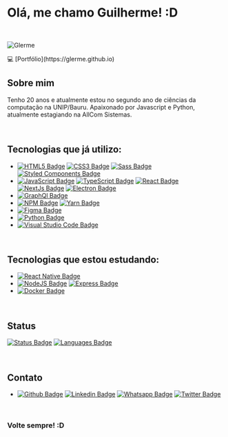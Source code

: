 # Olá, me chamo Guilherme! :D

<br>

<p align="left">
 <img src="https://komarev.com/ghpvc/?username=Glerme&label=Profile%20views&color=blue&style=flat-square" alt="Glerme" />
</p>
💻 [Portfólio](https://glerme.github.io) 

## Sobre mim
Tenho 20 anos e atualmente estou no segundo ano de ciências da computação na UNIP/Bauru. Apaixonado por Javascript e Python, atualmente estagiando na AllCom Sistemas.

<br>

## Tecnologias que já utilizo: 

- [![HTML5 Badge](https://img.shields.io/badge/HTML5-E34F26?style=for-the-badge&logo=html5&logoColor=white)]() [![CSS3 Badge](https://img.shields.io/badge/CSS3-1572B6?style=for-the-badge&logo=css3&logoColor=white)]() [![Sass Badge](https://img.shields.io/badge/Sass-CC6699?style=for-the-badge&logo=sass&logoColor=white)]() [![Styled Components Badge](https://img.shields.io/badge/styled--components-DB7093?style=for-the-badge&logo=styled-components&logoColor=white)]()
- [![JavaScript Badge](https://img.shields.io/badge/JavaScript-323330?style=for-the-badge&logo=javascript&logoColor=F7DF1E)]() [![TypeScript Badge](https://img.shields.io/badge/TypeScript-007ACC?style=for-the-badge&logo=typescript&logoColor=white)]() [![React Badge](https://img.shields.io/badge/React-20232A?style=for-the-badge&logo=react&logoColor=61DAFB)]() [![NextJs Badge](https://img.shields.io/badge/next.js-000000?style=for-the-badge&logo=nextdotjs&logoColor=white)]() [![Electron Badge](https://img.shields.io/badge/Electron-2B2E3A?style=for-the-badge&logo=electron&logoColor=9FEAF9)]()
- [![GraphQl Badge](https://img.shields.io/badge/GraphQl-E10098?style=for-the-badge&logo=graphql&logoColor=white)]()
- [![NPM Badge](https://img.shields.io/badge/npm-CB3837?style=for-the-badge&logo=npm&logoColor=white)]() [![Yarn Badge](https://img.shields.io/badge/Yarn-2C8EBB?style=for-the-badge&logo=yarn&logoColor=white)]()
- [![Figma Badge](https://img.shields.io/badge/Figma-F24E1E?style=for-the-badge&logo=figma&logoColor=white)]()
- [![Python Badge](https://img.shields.io/badge/Python-3776AB?style=for-the-badge&logo=python&logoColor=white)]()
- [![Visual Studio Code Badge](https://img.shields.io/badge/Visual_Studio_Code-0078D4?style=for-the-badge&logo=visual%20studio%20code&logoColor=white)]()

<br>

## Tecnologias que estou estudando:

- [![React Native Badge](https://img.shields.io/badge/React_Native-20232A?style=for-the-badge&logo=react&logoColor=61DAFB)]()
- [![NodeJS Badge](https://img.shields.io/badge/Node.js-339933?style=for-the-badge&logo=nodedotjs&logoColor=white)]() [![Express Badge](https://img.shields.io/badge/Express.js-000000?style=for-the-badge&logo=express&logoColor=white)]()
- [![Docker Badge](https://img.shields.io/badge/Docker-2CA5E0?style=for-the-badge&logo=docker&logoColor=white)]()

<br>

## Status

[![Status Badge](https://github-readme-stats.vercel.app/api?username=Glerme&show_icons=true&theme=material-palenight&include_all_commits=true&count_private=true)]() [![Languages Badge](https://github-readme-stats.vercel.app/api/top-langs/?username=Glerme&layout=compact&langs_count=16&theme=material-palenight)]() 

<br>

## Contato
- [![Github Badge](	https://img.shields.io/badge/GitHub-100000?style=for-the-badge&logo=github&logoColor=white)](https://github.com/Glerme) [![Linkedin Badge](https://img.shields.io/badge/LinkedIn-0077B5?style=for-the-badge&logo=linkedin&logoColor=white)](https://www.linkedin.com/in/glerme/) [![Whatsapp Badge](https://img.shields.io/badge/WhatsApp-25D366?style=for-the-badge&logo=whatsapp&logoColor=white)](https://api.whatsapp.com/send?phone=5514998363749) [![Twitter Badge](https://img.shields.io/badge/Twitter-1DA1F2?style=for-the-badge&logo=twitter&logoColor=white)](https://twitter.com/glhermme) 

<br>


### Volte sempre! :D 
